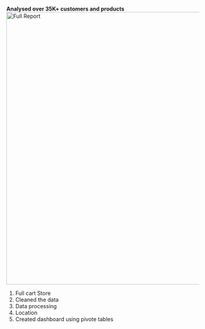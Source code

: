 **Analysed over 35K+ customers and products**
<img width="713" alt="Full Report " src="https://github.com/user-attachments/assets/f1c271b8-176e-43b3-b87d-5e9ea12e332a">

1. Full cart Store <br>
2. Cleaned the data<br>
3. Data processing<br>
4. Location<br>
5. Created dashboard using pivote tables <br>
